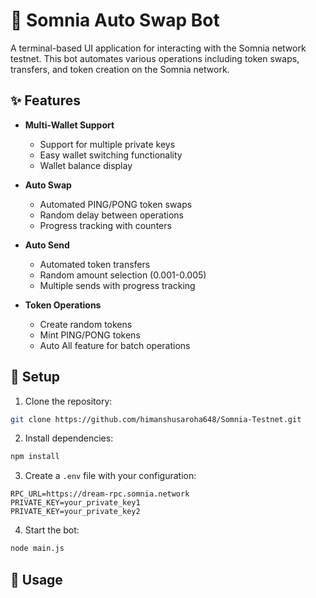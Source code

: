 # 🌟 Somnia Auto Swap Bot

A terminal-based UI application for interacting with the Somnia network testnet. This bot automates various operations including token swaps, transfers, and token creation on the Somnia network.

## ✨ Features

- **Multi-Wallet Support**
  - Support for multiple private keys
  - Easy wallet switching functionality
  - Wallet balance display

- **Auto Swap**
  - Automated PING/PONG token swaps
  - Random delay between operations
  - Progress tracking with counters

- **Auto Send**
  - Automated token transfers
  - Random amount selection (0.001-0.005)
  - Multiple sends with progress tracking

- **Token Operations**
  - Create random tokens
  - Mint PING/PONG tokens
  - Auto All feature for batch operations

## 🚀 Setup

1. Clone the repository:
```bash
git clone https://github.com/himanshusaroha648/Somnia-Testnet.git
```

2. Install dependencies:
```bash
npm install
```

3. Create a `.env` file with your configuration:
```env
RPC_URL=https://dream-rpc.somnia.network
PRIVATE_KEY=your_private_key1
PRIVATE_KEY=your_private_key2
```

4. Start the bot:
```bash
node main.js
```

## 💫 Usage
